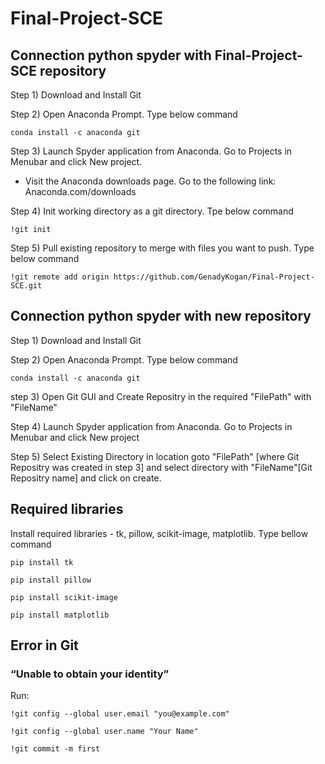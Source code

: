 # Final-Project-SCE

## Connection python spyder with Final-Project-SCE repository

Step 1) Download and Install Git

Step 2) Open Anaconda Prompt. Type below command

```conda install -c anaconda git```

Step 3) Launch Spyder application from Anaconda. Go to Projects in Menubar and click New project. 

- Visit the Anaconda downloads page. Go to the following link: Anaconda.com/downloads

Step 4) Init working directory as a git directory. Tpe below command

```!git init```

Step 5) Pull existing repository to merge with files you want to push. Type below command

```!git remote add origin https://github.com/GenadyKogan/Final-Project-SCE.git```

## Connection python spyder with new repository

Step 1) Download and Install Git

Step 2) Open Anaconda Prompt. Type below command

```conda install -c anaconda git```

step 3) Open Git GUI and Create Repositry in the required "FilePath" with "FileName"

Step 4) Launch Spyder application from Anaconda. Go to Projects in Menubar and click New project

Step 5) Select Existing Directory in location goto "FilePath" [where Git Repositry was created in step 3] and select directory with "FileName"[Git Repositry name] and click on create.

## Required libraries

Install required libraries - tk, pillow, scikit-image, matplotlib. Type bellow command

```pip install tk```

```pip install pillow```

```pip install scikit-image```

```pip install matplotlib```

## Error in Git

### “Unable to obtain your identity” 

Run:

```!git config --global user.email "you@example.com"```

```!git config --global user.name "Your Name"```

```!git commit -m first```




